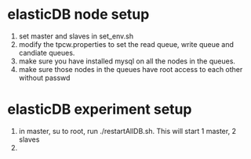 # elasticDB node setup
1. set master and slaves in set_env.sh
2. modify the tpcw.properties to set the read queue, write queue and candiate queues.
3. make sure you have installed mysql on all the nodes in the queues. 
4. make sure those nodes in the queues have root access to each other without passwd

# elasticDB experiment setup
1. in master, su to root, run ./restartAllDB.sh. This will start 1 master, 2 slaves
2.
